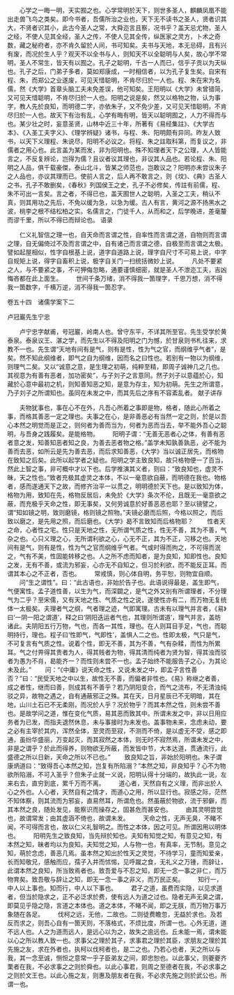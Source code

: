 <!-- { "loadSidebar": true } -->
　　心学之一晦一明，天实囿之也。心学常明於天下，则世多圣人，麒麟凤凰不能出走兽飞鸟之类矣。即今书者，吾儒所治之业也，天下无不读书之圣人，贤者识其大，不贤者识其小，此古今圣人之常，大舜迩言且察，况书乎？盖天忌尤物，圣人之经，不使人见其全经，圣人之传，不使人见其全传，纵医家之灵方，卜术之奇数，藏之秘府者，亦不肯久留於人间，书可知矣。夫书与天地，本无忌碍，且有兴有废，而况於生人乎？观天不以全书与人，则知天不以全聪明与人矣，故心学不常明，圣人不常生，皆天有以囿之。孔子之聪明，千古一人而已，信乎子贡以为天纵也。孔子之后，门弟子多者，莫如郑康成，一时相信者，以为孔子复生矣。自宋有程、朱，而郑公之业遂废，可见天惜聪明，不肯尽归於一人也。程、朱在宋为名儒，然《大学》首章头脑工夫未免差误，他可知矣。王阳明以《大学》未曾错简，又可见天惜聪明，不肯尽归於一人也。阳明之说是矣，然又以格物之物，认为事字，教人先於良知，而明德二字，亦依朱子，又不免少差，又可见天惜聪明，不肯尽归於一人也。故天下有治有乱，心学有晦有明，皆天以聪明囿之，人力不得而与也。某少壮之时，妄意圣贤，山林中近三十年，所著有《易经集註》、《大学古本》、《入圣工夫字义》、《理学辨疑》诸书，与程、朱、阳明颇有异同。昨友人致书，以天下义理程、朱说尽，阳明不必议之。将程、朱之註取科第，而复议之，非儒者之用心也。此言盖为某而发，非为阳明也。殊不知理者天下之公理，人人皆能言之，不反复辨论，岂得为儒？且议者议其理也，非议其人品也。若论程、朱、阳明之人品，俱千载豪傑，泰山北斗，皆某之师范也，岂敢议之？阳明亦未尝议朱子之人品也，亦议其理而已。使前人言之，后人再不敢言之，则《坟》、《典》古圣人之书，孔子不敢删矣，《春秋》列国侯王之史，孔子不必修矣，传註有前儒，程、朱不可出一言矣。言之者，不得已也，盖天囿世人之聪明，入圣之工夫，稍认不真，则其用功之先后，不免以缓为急，以急为缓。古人有言，黄河之源不扬黑水之波，桃李之根不结松柏之实。名儒言之，门徒千人，从而和之，后学晚进，差毫釐而谬千里，所以不得已而辩论也。
语录

　　仁义礼智信之理一也，自天命而言谓之性，自率性而言谓之道，自物则而言谓之理，自无偏倚过不及而言谓之中，自有诸己而言谓之德，自极至而言谓之太极。譬如起屋相似，性字自根基上说，道字自道路上说，理字自尺寸不可易上说，中字自规矩上说，得字自畜积上说，极字自关门一扫统括微妙上说。
　　凡处不要紧之人，与不要紧之事，不可狎侮忽略，通要谨慎细密，就是圣人不泄迩工夫，吉凶悔吝都在此上面生。
　　世间千条万绪，消不得我一箇理字，千思万想，消不得我一箇数字，千横万逆，消不得我一箇忍字。



卷五十四　诸儒学案下二

卢冠巖先生宁忠

　　卢宁忠字献甫，号冠巖，岭南人也。曾守东平，不详其所至官。先生受学於黄泰泉。泰泉议王、湛之学，而先生以不得及阳明之门为憾，於甘泉则书札往来，求教不一也。先生谓“天地有间有是气，则有是性，性为气之官，而纲维乎气者”，是矣。然不知此纲维者，即气之自为纲维，因而名之曰性也。若别有一物以为纲维，则理气二矣。又以“诚意之意，是生理之初萌，纯粹至精，即周子诚神几之几也。其视意为有善有恶者，加功密矣”，与子刘子之言意同。然子刘子以意蕴於心，知藏於心意中最初之机，则知善知恶之知，是意为存主，知为初萌。先生之所谓意，乃子刘子之所谓知也。虽同在未发之中，而其先后之序有不容紊乱者。
献子讲存

　　夫物犹事也，事在心不在外，凡吾心所着之事即是物，格者，随此心所着之事，而格其善恶一定之理也。夫事之在心，是非善恶必有当然一定之则，於是以吾心本然之明觉而是正之，则何者为善而当为，何者为恶而当去，举不能外吾心之聪明，与吾身之践履矣。是能格物。
　　阳明子谓：“无善无恶者心之体，有善有恶者意之发，知善知恶者知之良，为善去恶者物之格。”盖学未知孰善孰恶，必不能为善而去恶，如所云是先为善去恶，而后求知善恶，《大学》当以诚正居先，而格物在致知之后矣。此所以起学者之疑也。阳明之学主致良知，故只格物便一了百当，然此上智之事，非可概中才以下也。后学推演其义者，则曰：“致良知也，虚灵不昧，天之性也。”致者充极其虚灵之本体，不以一毫意欲自蔽，而明德在我也。物格者，感而遂通天下之故，而修齐治平一以贯之，明明德於天下也。是以致知为体，格物为用，致知在先，格物反居后，未免於《大学》条次不伦，且既无一毫意欲之蔽，而充极乎天命之性，即无事矣，又何劳诚意於好善恶恶也耶？至以镜譬之，谓“知如镜之明，致则磨镜，格则镜之照物。”夫镜必磨而后照，今格以照之，而后致以磨之，是先用之照，而后磨也。《大学》曷不言致知而后格物耶？
　　性者天之命，心者性之宅。性只是天地之性，无所谓气质之性，性无不善，其为不善，气杂之也。心只义理之心，无所谓利欲之心，心无不正，其为不正，习移之也。天地间有是气，则有是性，性为气之官而纲维乎气者。气或时得而拘之，不可得而泯之，气有不美，性固能转移之也。人之所不虑而知者，是为良知，知即性也。良知之发，无有不善，或流为邪妄，心亦无不自知之，但习於利欲，而不能反正耳。而谓其本心之不正者，否也。
　　常戒慎，则心体自明，务平恕，则物宜自顺。
　　问“生之谓性”。曰：“此古语也，非始於告子也。此语说得最是，盖生即气，气便寓性。孟子道性善，以生为气，而深闢之，是气之外又别有所谓理者，不分理气为二乎？至宋儒，又有天地之性、气质之性之说，遂使性亦有二，而万物无复统体一太极矣。夫理者气之纲，气者理之迹，气即寓理。古未有以理气并言者，《易》曰‘一阴一阳之谓道’，释之曰‘阴阳迭运者气也，其理则所谓道’，理气并言，盖昉诸此。夫阴阳五行万物，气也，而各一其性，理也。在人则耳目手足，气也，而聪明持行，理也。程子曰‘性即气，气即性’，盖惧人二之也。性即太极，气只是气，不可复言有气质之性。说着个性，即无不善，其为不善，气有杂糅，而性为所累耳。气之付畀得其贵者为人，得其贱者为物，得其清而纯者为贤为智，得其浊而驳者为愚为不肖，曷能齐一？而性则未尝不一也。孟子始终不能服告子之心，为其论未及此。”
　　问：“《中庸》说天命之性，又说未发之中，即孟子言性善否？”曰：“民受天地之中以生，故性无不善，而偏者非性也。《易》称继之者善，成之者性，继而曰善，则成其有不善乎？若乃阴阳变合，而气之流布，不无清浊纯驳之异，故物之遇之，自有通蔽邪正之殊。其在天，日月星辰已不无明暗，其在地，山川土石已不无柔刚，而况於人乎？况於物乎？而其本然之性，则未尝不善也。是故学问之道，惟在变化气质，易其恶而致其中。所谓未发之中，非以日用应务者为已发，而指夫退然休息，未与事接时为未发也。盖事物未来，念虑未动，要之必有主宰於其内，浑然全体，至灵而至寂，不测而不倚，是以虚无不受，感之即通，虽纷华盛丽，万变起灭，而其寂然之本体，则无时不寂然焉，所谓未发之中，非是之谓乎？於此而得养，则物欲无所蔽，而发皆中节，大本达道，贯通流行，此盛德之所以日新，天命之所以不已也。”
　　致良知之旨，非始於阳明也。朱子谓康炳道曰：“致得吾心本然之知，岂复有所陷溺？”本然之知，非良知乎？心不为物欲所陷溺，不可入圣乎？但朱子止就一义说，阳明认得十分端的，故执此一说，左来右去，直穷到底，累千万而不离。
　　道心者，天然自有之义理，而非出於人心之外也。人心者，天然自有之情才，而道心之用，所以显行也。寂感之际，茫然不知体察，则其流而为邪妄，直易然耳，所谓危也。然虽蔽於物欲，流于邪僻，而其本然之良，随处发见，能察识而操存之，固甚危而甚安也。
　　由其灵明尝觉也，故谓常发；由其虚涵不倚也，故谓未发。
　　天命之性，无声无臭，不睹不闻，不可得而言也，故以仁义礼智明之。而性之本体，因之可见。所谓因用以明体也。
　　阳明先生之致良知，当先辩於知也。夫知有知觉之知，有意见之知，有本然之知，昧者均以为良知。夫知觉之知，人与物一也，有真率，无节制。意见之知，萌於念虑，善恶几焉。虽本然之知出於性天之灵觉，不待学习，童而知爱亲，长而知敬兄，感触而应，孺子入井而怵惕，见呼蹴之食，无礼义之万锺，而辞让，此谓本然之良知，所当致焉者也。致吾爱与不忍之知，即无一念一事之非仁，而万物育矣。致吾敬与辞让之知，即无一念一事之非义，而万民正矣。
　　知行一，中人以上事也。知而行，中人以下事也。
　　君子之道，虽费而实隐，以见求道者，但当於隐求之，正不必泛求於费，使有远人为道之过也。隐者无声无臭之谓，即莫见乎隐之隐，言道之本体也。道之本体，不睹不闻，即之无朕，而万物万事万象随在各足。
　　伐柯之远，无他，二故也。二则徒费瞻忽，无益於求也。及若反而求之，则吾心自有一箇天则，不落格式，不烦比度，所谓一也。心外无道，道不远人也。人之为道而远人，是远心以为之，故失之逾远也。丘未能一焉，谓未能以心之所以教人致一也。求事父之理於其子，求事君之理於其臣，求朋友之理於其先施之友，求在外者也，执柯以伐柯者也，是二之也。乃若心也者，天之所以与我，其一念至诚，恻怛之意常一乎子臣弟友之间，即忠恕也。以此事父，则夔夔齐栗者在我，不必求事之之则於舜也。以此心事君，则周之至德者在我，不必求事之之则於文王也。以此心施之友，则惠及朋友者在我，不必求先施之则於武公也。所谓一也。
